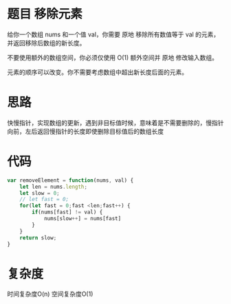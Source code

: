 # 题目 移除元素
给你一个数组 nums 和一个值 val，你需要 原地 移除所有数值等于 val 的元素，并返回移除后数组的新长度。

不要使用额外的数组空间，你必须仅使用 O(1) 额外空间并 原地 修改输入数组。

元素的顺序可以改变。你不需要考虑数组中超出新长度后面的元素。



# 思路
快慢指针，实现数组的更新，遇到非目标值时候，意味着是不需要删除的，慢指针向前，左后返回慢指针的长度即使删除目标值后的数组长度

# 代码
```js
var removeElement = function(nums, val) {
    let len = nums.length;
    let slow = 0;
    // let fast = 0;
    for(let fast = 0;fast <len;fast++) {
        if(nums[fast] != val) {
            nums[slow++] = nums[fast]
        }
    }
    return slow;
}
```
# 复杂度
时间复杂度O(n)
空间复杂度O(1)
